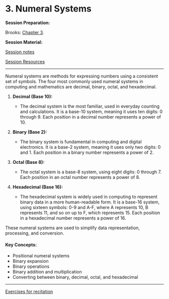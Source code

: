 # 3. Numeral Systems

**Session Preparation:**

Brooks: [Chapter 3](https://drive.google.com/file/d/1P9eidJb5qtlZgvHCtqu4uuPa5FFU0Zpn/view?usp=sharing).


**Session Material:**

[Session notes](https://drive.google.com/file/d/1l257MXhxTxgXfmuQCqvEw-de3mvgyN1K/view?usp=sharing)

[Session Resources](https://viaucdk-my.sharepoint.com/:f:/g/personal/rib_viauc_dk/EqAdL2IjxBJIuhBYvL12T8QBaS3fV4FBRbkdF18Koob8sQ?e=EYK2t4)

--------------------------

Numeral systems are methods for expressing numbers using a consistent set of symbols. The four most commonly used numeral systems in computing and mathematics are decimal, binary, octal, and hexadecimal.

1. **Decimal (Base 10):**
   - The decimal system is the most familiar, used in everyday counting and calculations. It is a base-10 system, meaning it uses ten digits: 0 through 9. Each position in a decimal number represents a power of 10.

2. **Binary (Base 2):**
   - The binary system is fundamental in computing and digital electronics. It is a base-2 system, meaning it uses only two digits: 0 and 1. Each position in a binary number represents a power of 2.

3. **Octal (Base 8):**
   - The octal system is a base-8 system, using eight digits: 0 through 7. Each position in an octal number represents a power of 8.

4. **Hexadecimal (Base 16):**
   - The hexadecimal system is widely used in computing to represent binary data in a more human-readable form. It is a base-16 system, using sixteen symbols: 0-9 and A-F, where A represents 10, B represents 11, and so on up to F, which represents 15. Each position in a hexadecimal number represents a power of 16.

These numeral systems are used to simplify data representation, processing, and conversion.

#### Key Concepts:
- Positional numeral systems
- Binary expansion
- Binary operations
- Binary addition and multiplication
- Converting between binary, decimal, octal, and hexadecimal


--------------------------

[Exercises for recitation]()